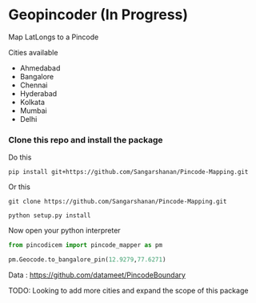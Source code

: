 # Geopincoder (In Progress)

Map LatLongs to a Pincode 

Cities available 

- Ahmedabad	
- Bangalore	
- Chennai	
- Hyderabad	
- Kolkata	
- Mumbai	
- Delhi


### Clone this repo and install the package  

Do this

```
pip install git+https://github.com/Sangarshanan/Pincode-Mapping.git
```

Or this

```
git clone https://github.com/Sangarshanan/Pincode-Mapping.git

python setup.py install
```

Now open your python interpreter

```python
from pincodicem import pincode_mapper as pm

pm.Geocode.to_bangalore_pin(12.9279,77.6271)
```


Data : https://github.com/datameet/PincodeBoundary

TODO: Looking to add more cities and expand the scope of this package
